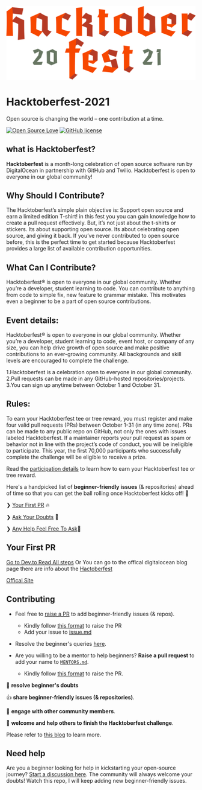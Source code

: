 ![Hacktoberfest 2021](./assets/logo.svg)

# Hacktoberfest-2021
Open source is changing the world – one contribution at a time.


[![Open Source Love](https://badges.frapsoft.com/os/v2/open-source.svg?v=103)](https://github.com/vinitshahdeo)
[![GitHub license](https://img.shields.io/github/license/vinitshahdeo/HacktoberFest2K19?logo=GITHUB&style=flat)](https://github.com/vinitshahdeo/Hacktoberfest2021/blob/master/LICENSE)


## what is Hacktoberfest?
**Hacktoberfest** is a month-long celebration of open source software run by DigitalOcean in partnership with GitHub and Twilio. Hacktoberfest is open to everyone in our global community!

## Why Should I Contribute?

The Hacktoberfest’s simple plain objective is:
Support open source and earn a limited edition T-shirt!
in this fest you you can gain knowledge how to create a pull request effectively.
But, it’s not just about the t-shirts or stickers. Its about supporting open source. Its about celebrating open source, and giving it back. If you’ve never contributed to open source before, this is the perfect time to get started because Hacktoberfest provides a large list of available contribution opportunities.

## What Can I Contribute?

Hacktoberfest® is open to everyone in our global community. Whether you’re a developer, student learning to code. You can contribute to anything from code to simple fix, new feature to grammar mistake. This motivates even a beginner to be a part of open source contributions.

## Event details:
Hacktoberfest® is open to everyone in our global community. Whether you’re a developer, student learning to code, event host, or company of any size, you can help drive growth of open source and make positive contributions to an ever-growing community. All backgrounds and skill levels are encouraged to complete the challenge.

1.Hacktoberfest is a celebration open to everyone in our global community.<br>
2.Pull requests can be made in any GitHub-hosted repositories/projects.<br>
3.You can sign up anytime between October 1 and October 31.<br>

## Rules:
 To earn your Hacktoberfest tee or tree reward, you must register and make four valid pull requests (PRs) between October 1-31 (in any time zone). PRs can be made to any public repo on GitHub, not only the ones with issues labeled Hacktoberfest. If a maintainer reports your pull request as spam or behavior not in line with the project’s code of conduct, you will be ineligible to participate. This year, the first 70,000 participants who successfully complete the challenge will be eligible to receive a prize.

Read the [participation details](https://hacktoberfest.digitalocean.com/details) to learn how to earn your Hacktoberfest tee or tree reward.





Here's a handpicked list of **beginner-friendly issues** (& repositories) ahead of time so that you can get the ball rolling once Hacktoberfest kicks off! 🚀

❯ [Your First PR](https://dev.to/govindarajle/hacktoberfest-2idm) 🔥

❯ [Ask Your Doubts](https://github.com/GOVINDARAJLE/Hacktoberfest-2021/discussions/1) 💬

❯ [Any Help Feel Free To Ask](https://github.com/GOVINDARAJLE/Hacktoberfest-2021/discussions/1)🎤

## Your First PR
[Go to Dev.to Read All steps](https://dev.to/govindarajle/hacktoberfest-2idm)
Or You can go to the offical digitalocean blog page there are info about the [Hactoberfest](https://www.digitalocean.com/community/tutorials/hacktoberfest-how-to-submit-your-first-pull-request-on-github)

[Offical Site](https://hacktoberfest.digitalocean.com/)


## Contributing

- Feel free to [raise a PR](hhttps://github.com/GOVINDARAJLE/Hacktoberfest-2021/pulls) to add beginner-friendly issues (& repos).
    - Kindly follow [this format](https://github.com/GOVINDARAJLE/Hacktoberfest2021/blob/main/.github/PULL_REQUEST_TEMPLATE/ADD_NEW_ISSUE.md) to raise the PR
    - Add your issue to [issue.md](./issues.md)

- Resolve the beginner's queries [here](https://github.com/GOVINDARAJLE/Hacktoberfest2021/discussions/1).

- Are you willing to be a mentor to help beginners? **Raise a pull request** to add your name to [`MENTORS.md`](./MENTORS.md).
    - Kindly follow [this format](https://github.com/vinitshahdeo/Hacktoberfest2021/blob/main/.github/PULL_REQUEST_TEMPLATE/ADD_NEW_MENTOR.md) to raise the PR.


🙏  **resolve beginner's doubts**

👍 **share beginner-friendly issues (& repositories)**.

💬 **engage with other community members**.

🤝 **welcome and help others to finish the Hacktoberfest challenge**.

Please refer to [this blog](https://vinitshahdeo.dev/beginner-friendly-issues-for-hacktoberfest-2021) to learn more.


## Need help

Are you a beginner looking for help in kickstarting  your open-source journey? [Start a discussion here](https://github.com/vinitshahdeo/Hacktoberfest2021/discussions/1). The community will always welcome your doubts! Watch this repo, I will keep adding new beginner-friendly issues.


